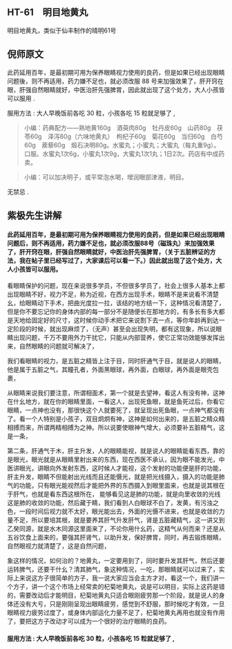 ## HT-61　明目地黄丸

明目地黄丸，类似于仙丰制作的晴明61号

## 倪师原文

此药延用百年，是最初期可用为保养眼睛视力使用的良药，但是如果已经出现眼睛问题後，则不再适用，药力嫌不足也，就必须改服 88 号来加强效果了，肝开窍在眼，肝强自然眼睛就好，中医治肝先强脾胃，因此就出现了这个处方，大人小孩皆可以服用 .

服用方法 : 大人早晚饭前各吃 30 粒，小孩各吃 15 粒就足够了 ,

> 小编：药典配方——熟地黄160g　酒萸肉80g　牡丹皮60g　山药80g　茯苓60g　泽泻60g（六味地黄丸）　枸杞子60g　菊花60g　当归60g　白芍60g　蒺藜60g　煅石决明80g。水蜜丸；小蜜丸；大蜜丸（每丸重9g）。口服。水蜜丸1次6g，小蜜丸1次9g，大蜜丸1次1丸；1日2次。药店有中成药卖。

> 小编：可以加决明子，或平常泡水喝，增润眼部津液，明目。

无禁忌 .

## 紫极先生讲解

#### 此药延用百年，是最初期可用为保养眼睛视力使用的良药，但是如果已经出现眼睛问题后，则不再适用，药力嫌不足也，就必须改服88号（磁珠丸）来加强效果了，肝开窍在眼，肝强自然眼睛就好，中医治肝先强脾胃，（关于五脏辨证的方法，我在帖子里已经写过了，大家课后可以看一下。）因此就出现了这个处方，大人小孩皆可以服用。

看眼睛保护的问题，现在来说很多学员，不但很多学员了，社会上很多人基本上都出现眼睛不好，视力不足，称为近视，在西方出现手术，眼睛不是来说看不清楚 幺，给眼睛动下手术，把曲光度拉一拉，该结的地方结一下，这种情况看清楚了，但是你不要忘记你的身体内部的每一部分不是随便长在那地方的，有多长有多大都是天地给固定好的尺寸，这时候你动手术把它来说割下去一点，等你年龄再到达一定阶段的时候，就出现麻烦了，（无声）甚至会出现失明，都有这现象，所以说眼睛出现问题，千万不要用外力干扰它，只能从内部营养，使它正常功效能够发挥出来，自然眼睛的问题就可解决了，

我们看眼睛的视力，是五脏之精皆上注于目，同时肝通气于目，就是说人的眼睛，他是属于五脏之气，其瞳孔者，外面黑眼球，再外面，白眼球，再外面是眼壳包裹，

从眼睛来说我们要注意，所谓相面术，第一个就是去望神，看这人有没有神，这神在什幺地方，就在你的眼睛里面，一看这人，出现死鱼眼，就是鱼死过后，你看它眼睛，一点神也没有，那很快这个人就要死了，就呈现出死鱼眼，一点神气都没有了。看一个人特别是小孩子，双目炯炯有神，这神是如何出来的，是五脏之精众精相搏而来，所谓两精相搏为之神。所以说要使眼神气增大，必须要补五脏精气，这是一条，

第二条，肝通气于木，肝主升发，人的眼睛能视，就是说人的眼睛能看东西，靠的是眼光，眼光就是从眼睛里射出来的东西，现在西医不承认，因为眼不能发光，中医讲眼光，讲眼向外发射东西，这时候人才能视，这个发射的功能便是肝的功能，肝主升发，眼睛不但能射出光线而且还能慑光，就是把光线摄入，摄入的功能是肺气的功能，只有眼光能视然后才能把外界的东西摄入到眼里面来，也就是说其根在于肝气，也就是看东西这根所在， 能够看见这是肺的功能，就是向里收敛的光线这是肺的收敛的功能，然后藏于睛，我们看到人白眼球不白了，发黄，有污浊之色，一段时间后视力就不太好，眼光能出去，外面的光慑不进来，也就是收敛的力量不足，所以要培其根，就是要养其肝气升发肝气，肾是五脏藏精气，这一讲又到乙癸同源，就是水木同源这里面来了，不论你用什幺药，这精气从何而来？还是从五谷饮食上面来的，要强其肝肾气，以助升发，保好脾胃，同时，再去锻炼眼睛，自然眼视力就清楚了，这是自然问题，

象这样的情况，如何治的？地黄丸，一定要用到了，同时要升发其肝气，然后还要运转脾气，还要干什幺？清其肺气，象这种情况，一吃，那眼睛就可以过来了，实际上来说这方子很简单的方子，我一说大家应当会主方才对，看这一个，我们讲一个方子，讲一个这个市场上经常卖的杞菊地黄丸，说是可以明目，实际上这药是错的，需要改动后才能明目，杞菊地黄丸只适合眼刚疲劳那一个阶段，就是说人的身体还没有大亏，只是刚刚呈现出眼睛疲劳，感觉到不舒服，那时候吃才有效，一旦眼睛视力疲劳过度了，或身体内部运化力量不足了，杞菊地黄丸再用也就没有作用了，要把这方子改动才可以成为一个很好的治疗眼睛的良药。

#### 服用方法 : 大人早晚饭前各吃 30 粒，小孩各吃 15 粒就足够了 ,
